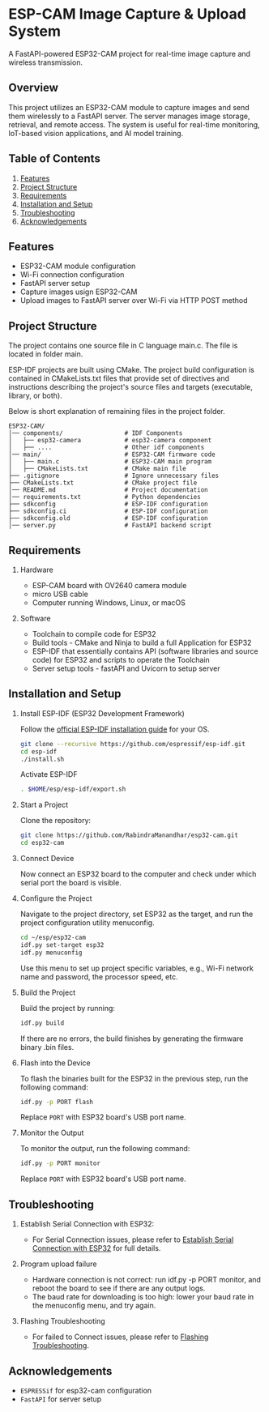 # ESP-CAM Image Capture & Upload System
A FastAPI-powered ESP32-CAM project for real-time image capture and wireless transmission.

## Overview
This project utilizes an ESP32-CAM module to capture images and send them wirelessly to a FastAPI server. The server manages image storage, retrieval, and remote access. The system is useful for real-time monitoring, IoT-based vision applications, and AI model training.

## Table of Contents
1. [Features](#features)
2. [Project Structure](#project-structure)
3. [Requirements](#requirements)
4. [Installation and Setup](#installation-and-setup)
5. [Troubleshooting](#troubleshooting)
6. [Acknowledgements](#acknowledgements)

## Features
- ESP32-CAM module configuration
- Wi-Fi connection configuration
- FastAPI server setup
- Capture images usign ESP32-CAM
- Upload images to FastAPI server over Wi-Fi via HTTP POST method

## Project Structure
The project contains one source file in C language main.c. The file is located in folder main.

ESP-IDF projects are built using CMake. The project build configuration is contained in CMakeLists.txt files that provide set of directives and instructions describing the project's source files and targets (executable, library, or both).

Below is short explanation of remaining files in the project folder.

```
ESP32-CAM/
│── components/                 # IDF Components
│   ├── esp32-camera            # esp32-camera component
│   ├── ....                    # Other idf components
│── main/                       # ESP32-CAM firmware code
│   ├── main.c                  # ESP32-CAM main program
│   ├── CMakeLists.txt          # CMake main file
├── .gitignore                  # Ignore unnecessary files
├── CMakeLists.txt              # CMake project file
│── README.md                   # Project documentation
│── requirements.txt            # Python dependencies
├── sdkconfig                   # ESP-IDF configuration
├── sdkconfig.ci                # ESP-IDF configuration
├── sdkconfig.old               # ESP-IDF configuration
│── server.py                   # FastAPI backend script
```

## Requirements
1. Hardware
    - ESP-CAM board with OV2640 camera module
    - micro USB cable
    - Computer running Windows, Linux, or macOS

2. Software
    - Toolchain to compile code for ESP32
    - Build tools - CMake and Ninja to build a full Application for ESP32
    - ESP-IDF that essentially contains API (software libraries and source code) for ESP32 and scripts to   operate the Toolchain
    - Server setup tools - fastAPI and Uvicorn to setup server


## Installation and Setup
1. Install ESP-IDF (ESP32 Development Framework)

    Follow the [official ESP-IDF installation guide](https://docs.espressif.com/projects/esp-idf/en/stable/esp32/index.html) for your OS.

    ```bash
    git clone --recursive https://github.com/espressif/esp-idf.git
    cd esp-idf
    ./install.sh
    ```

    Activate ESP-IDF
    ```bash
    . $HOME/esp/esp-idf/export.sh
    ```

2. Start a Project

    Clone the repository:
    ```bash
    git clone https://github.com/RabindraManandhar/esp32-cam.git
    cd esp32-cam
    ```


3. Connect Device

    Now connect an ESP32 board to the computer and check under which serial port the board is visible.


4. Configure the Project

    Navigate to the project directory, set ESP32 as the target, and run the project configuration utility menuconfig.

    ```bash
    cd ~/esp/esp32-cam
    idf.py set-target esp32
    idf.py menuconfig
    ```

    Use this menu to set up project specific variables, e.g., Wi-Fi network name and password, the processor speed, etc.

5. Build the Project

    Build the project by running:
    ```bash
    idf.py build
    ```

    If there are no errors, the build finishes by generating the firmware binary .bin files.


6. Flash into the Device

    To flash the binaries built for the ESP32 in the previous step, run the following command:
    ```bash
    idf.py -p PORT flash
    ```
    
    Replace `PORT` with ESP32 board's USB port name.
    
7. Monitor the Output

    To monitor the output, run the following command:
    ```bash
    idf.py -p PORT monitor
    ```
    
    Replace `PORT` with ESP32 board's USB port name.


## Troubleshooting
1. Establish Serial Connection with ESP32:
    - For Serial Connection issues, please refer to [Establish Serial Connection with ESP32](https://docs.espressif.com/projects/esp-idf/en/stable/esp32/get-started/establish-serial-connection.html) for full details.

1. Program upload failure
    - Hardware connection is not correct: run idf.py -p PORT monitor, and reboot the board to see if there are any output logs.
    - The baud rate for downloading is too high: lower your baud rate in the menuconfig menu, and try again.

2. Flashing Troubleshooting
    - For failed to Connect issues, please refer to [Flashing Troubleshooting](https://docs.espressif.com/projects/esp-idf/en/stable/esp32/get-started/flashing-troubleshooting.html).


## Acknowledgements
- `ESPRESSif` for esp32-cam configuration
- `FastAPI` for server setup
